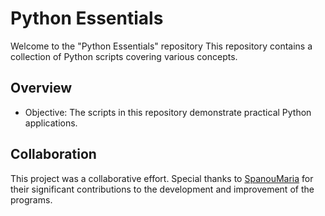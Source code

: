 # Python Essentials
Welcome to the "Python Essentials" repository This repository contains a collection of Python scripts covering various concepts.



## Overview
- Objective: The scripts in this repository demonstrate practical Python applications.



## Collaboration
This project was a collaborative effort. Special thanks to [SpanouMaria](https://github.com/SpanouMaria) for their significant contributions to the development and improvement of the programs.
